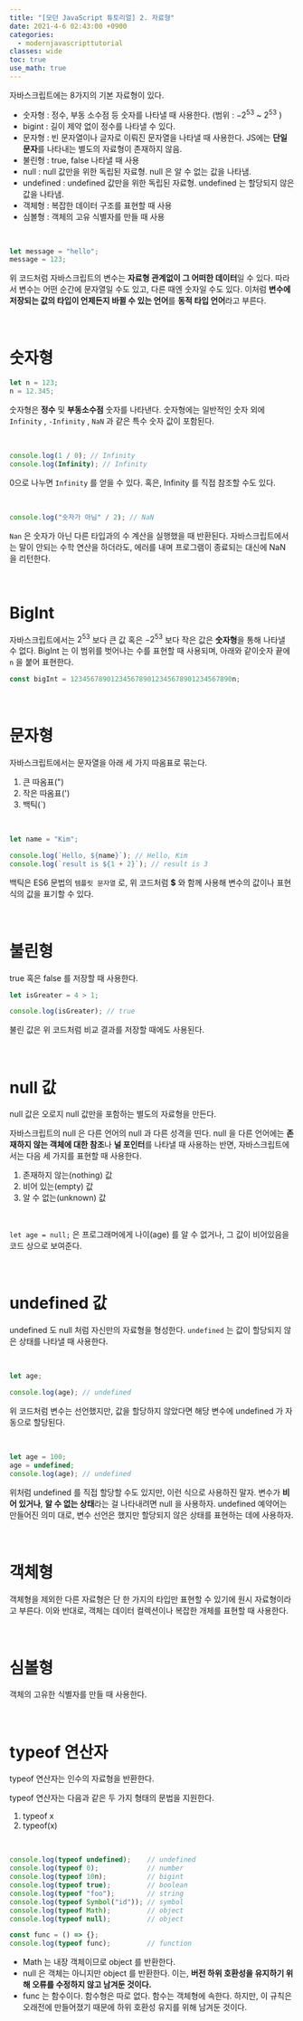```yaml
---
title: "[모던 JavaScript 튜토리얼] 2. 자료형"
date: 2021-4-6 02:43:00 +0900
categories:
  - modernjavascripttutorial
classes: wide
toc: true
use_math: true
---
```


자바스크립트에는 8가지의 기본 자료형이 있다.

- 숫자형 : 정수, 부동 소수점 등 숫자를 나타낼 때 사용한다. (범위 : $-2^{53}$ ~ $2^{53}$ )
- bigint : 길이 제약 없이 정수를 나타낼 수 있다.
- 문자형 : 빈 문자열이나 글자로 이뤄진 문자열을 나타낼 때 사용한다. JS에는 **단일 문자**를 나타내는 별도의 자료형이 존재하지 않음.
- 불린형 : true, false 나타낼 때 사용
- null : null 값만을 위한 독립된 자료형. null 은 알 수 없는 값을 나타냄.
- undefined : undefined 값만을 위한 독립된 자료형. undefined 는 할당되지 않은 값을 나타냄.
- 객체형 : 복잡한 데이터 구조를 표현할 때 사용
- 심볼형 : 객체의 고유 식별자를 만들 때 사용

<br>

```jsx
let message = "hello";
message = 123;
```

위 코드처럼 자바스크립트의 변수는 **자료형 관계없이 그 어떠한 데이터**일 수 있다. 따라서 변수는 어떤 순간에 문자열일 수도 있고, 다른 때엔 숫자일 수도 있다. 이처럼 **변수에 저장되는 값의 타입이 언제든지 바뀔 수 있는 언어**를 **동적 타입 언어**라고 부른다.

<br>

# 숫자형

```jsx
let n = 123;
n = 12.345;
```

숫자형은 **정수** 및 **부동소수점** 숫자를 나타낸다. 숫자형에는 일반적인 숫자 외에 `Infinity` , `-Infinity` , `NaN` 과 같은 특수 숫자 값이 포함된다.

<br>

```jsx
console.log(1 / 0); // Infinity
console.log(Infinity); // Infinity
```

0으로 나누면 `Infinity` 를 얻을 수 있다. 혹은, Infinity 를 직접 참조할 수도 있다.

<br>

```jsx
console.log("숫자가 아님" / 2); // NaN
```

`Nan` 은 숫자가 아닌 다른 타입과의 수 계산을 실행했을 때 반환된다. 자바스크립트에서는 말이 안되는 수학 연산을 하더라도, 에러를 내며 프로그램이 종료되는 대신에 NaN 을 리턴한다.

<br>

# BigInt

자바스크립트에서는 $2^{53}$ 보다 큰 값 혹은 $-2^{53}$ 보다 작은 값은 **숫자형**을 통해 나타낼 수 없다. BigInt 는 이 범위를 벗어나는 수를 표현할 때 사용되며, 아래와 같이숫자 끝에 `n` 을 붙어 표현한다.

```jsx
const bigInt = 1234567890123456789012345678901234567890n;
```

<br>

# 문자형

자바스크립트에서는 문자열을 아래 세 가지 따옴표로 묶는다.

1. 큰 따옴표(")
2. 작은 따옴표(')
3. 백틱(`)

<br>

```jsx
let name = "Kim";

console.log(`Hello, ${name}`); // Hello, Kim
console.log(`result is ${1 + 2}`); // result is 3
```

백틱은 ES6 문법의 `템플릿 문자열` 로, 위 코드처럼 **$** 와 함께 사용해 변수의 값이나 표현식의 값을 표기할 수 있다.

<br>

# 불린형

true 혹은 false 를 저장할 때 사용한다.

```jsx
let isGreater = 4 > 1;

console.log(isGreater); // true
```

불린 값은 위 코드처럼 비교 결과를 저장할 때에도 사용된다.

<br>

# null 값

null 값은 오로지 null 값만을 포함하는 별도의 자료형을 만든다.

자바스크립트의 null 은 다른 언어의 null 과 다른 성격을 띤다. null 을 다른 언어에는 **존재하지 않는 객체에 대한 참조**나 **널 포인터**를 나타낼 때 사용하는 반면, 자바스크립트에서는 다음 세 가지를 표현할 때 사용한다.

1. 존재하지 않는(nothing) 값
2. 비어 있는(empty) 값
3. 알 수 없는(unknown) 값

<br>

`let age = null;` 은 프로그래머에게 나이(age) 를 알 수 없거나, 그 값이 비어있음을 코드 상으로 보여준다.

<br>

# undefined 값

undefined 도 null 처럼 자신만의 자료형을 형성한다. `undefined` 는 값이 할당되지 않은 상태를 나타낼 때 사용한다.

<br>

```jsx
let age;

console.log(age); // undefined
```

위 코드처럼 변수는 선언했지만, 값을 할당하지 않았다면 해당 변수에 undefined 가 자동으로 할당된다.

<br>

```jsx
let age = 100;
age = undefined;
console.log(age); // undefined
```

위처럼 undefined 를 직접 할당할 수도 있지만, 이런 식으로 사용하진 말자. 변수가 **비어 있거나**, **알 수 없는 상태**라는 걸 나타내려면 null 을 사용하자. undefined 예약어는 만들어진 의미 대로, 변수 선언은 했지만 할당되지 않은 상태를 표현하는 데에 사용하자.

<br>

# 객체형

객체형을 제외한 다른 자료형은 단 한 가지의 타입만 표현할 수 있기에 원시 자료형이라고 부른다. 이와 반대로, 객체는 데이터 컬렉션이나 복잡한 개체를 표현할 때 사용한다.

<br>

# 심볼형

객체의 고유한 식별자를 만들 때 사용한다.

<br>

# typeof 연산자

typeof 연산자는 인수의 자료형을 반환한다.

typeof 연산자는 다음과 같은 두 가지 형태의 문법을 지원한다.

1. typeof x
2. typeof(x)

<br>

```jsx
console.log(typeof undefined);    // undefined
console.log(typeof 0);            // number
console.log(typeof 10n);          // bigint
console.log(typeof true);         // boolean
console.log(typeof "foo");        // string
console.log(typeof Symbol("id")); // symbol
console.log(typeof Math);         // object
console.log(typeof null);         // object

const func = () => {};
console.log(typeof func);         // function
```

- Math 는 내장 객체이므로 object 를 반환한다.
- null 은 객체는 아니지만 object 를 반환한다. 이는, **버전 하위 호환성을 유지하기 위해 오류를 수정하지 않고 남겨둔 것이다.**
- func 는 함수이다. 함수형은 따로 없다. 함수는 객체형에 속한다. 하지만, 이 규칙은 오래전에 만들어졌기 때문에 하위 호환성 유지를 위해 남겨둔 것이다.
